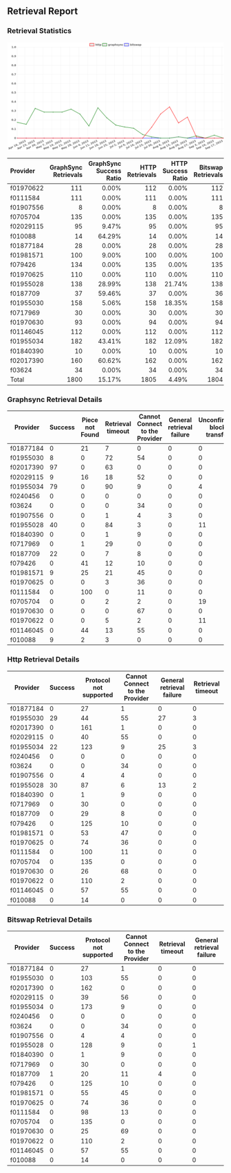## Retrieval Report
### Retrieval Statistics
<img src="https://raw.githubusercontent.com/data-preservation-programs/filplus-checker-assets/main/filecoin-project/filecoin-plus-large-datasets/issues/1537/1695391228104.png"/>

| Provider  | GraphSync Retrievals | GraphSync Success Ratio | HTTP Retrievals | HTTP Success Ratio | Bitswap Retrievals | Bitswap Success Ratio |
| :-------- | -------------------: | ----------------------: | --------------: | -----------------: | -----------------: | --------------------: |
| f01970622 |                  111 |                   0.00% |             112 |              0.00% |                112 |                 0.00% |
| f0111584  |                  111 |                   0.00% |             111 |              0.00% |                111 |                 0.00% |
| f01907556 |                    8 |                   0.00% |               8 |              0.00% |                  8 |                 0.00% |
| f0705704  |                  135 |                   0.00% |             135 |              0.00% |                135 |                 0.00% |
| f02029115 |                   95 |                   9.47% |              95 |              0.00% |                 95 |                 0.00% |
| f010088   |                   14 |                  64.29% |              14 |              0.00% |                 14 |                 0.00% |
| f01877184 |                   28 |                   0.00% |              28 |              0.00% |                 28 |                 0.00% |
| f01981571 |                  100 |                   9.00% |             100 |              0.00% |                100 |                 0.00% |
| f079426   |                  134 |                   0.00% |             135 |              0.00% |                135 |                 0.00% |
| f01970625 |                  110 |                   0.00% |             110 |              0.00% |                110 |                 0.00% |
| f01955028 |                  138 |                  28.99% |             138 |             21.74% |                138 |                 0.00% |
| f0187709  |                   37 |                  59.46% |              37 |              0.00% |                 36 |                 2.78% |
| f01955030 |                  158 |                   5.06% |             158 |             18.35% |                158 |                 0.00% |
| f0717969  |                   30 |                   0.00% |              30 |              0.00% |                 30 |                 0.00% |
| f01970630 |                   93 |                   0.00% |              94 |              0.00% |                 94 |                 0.00% |
| f01146045 |                  112 |                   0.00% |             112 |              0.00% |                112 |                 0.00% |
| f01955034 |                  182 |                  43.41% |             182 |             12.09% |                182 |                 0.00% |
| f01840390 |                   10 |                   0.00% |              10 |              0.00% |                 10 |                 0.00% |
| f02017390 |                  160 |                  60.62% |             162 |              0.00% |                162 |                 0.00% |
| f03624    |                   34 |                   0.00% |              34 |              0.00% |                 34 |                 0.00% |
| Total     |                 1800 |                  15.17% |            1805 |              4.49% |               1804 |                 0.06% |

### Graphsync Retrieval Details
| Provider  | Success | Piece not Found | Retrieval timeout | Cannot Connect to the Provider | General retrieval failure | Unconfirmed block transfer | Provider not online | Retrieval rejected | Retrieval not free |
| --------- | ------- | --------------- | ----------------- | ------------------------------ | ------------------------- | -------------------------- | ------------------- | ------------------ | ------------------ |
| f01877184 | 0       | 21              | 7                 | 0                              | 0                         | 0                          | 0                   | 0                  | 0                  |
| f01955030 | 8       | 0               | 72                | 54                             | 0                         | 0                          | 24                  | 0                  | 0                  |
| f02017390 | 97      | 0               | 63                | 0                              | 0                         | 0                          | 0                   | 0                  | 0                  |
| f02029115 | 9       | 16              | 18                | 52                             | 0                         | 0                          | 0                   | 0                  | 0                  |
| f01955034 | 79      | 0               | 90                | 9                              | 0                         | 4                          | 0                   | 0                  | 0                  |
| f0240456  | 0       | 0               | 0                 | 0                              | 0                         | 0                          | 0                   | 0                  | 0                  |
| f03624    | 0       | 0               | 0                 | 34                             | 0                         | 0                          | 0                   | 0                  | 0                  |
| f01907556 | 0       | 0               | 1                 | 4                              | 3                         | 0                          | 0                   | 0                  | 0                  |
| f01955028 | 40      | 0               | 84                | 3                              | 0                         | 11                         | 0                   | 0                  | 0                  |
| f01840390 | 0       | 0               | 1                 | 9                              | 0                         | 0                          | 0                   | 0                  | 0                  |
| f0717969  | 0       | 1               | 29                | 0                              | 0                         | 0                          | 0                   | 0                  | 0                  |
| f0187709  | 22      | 0               | 7                 | 8                              | 0                         | 0                          | 0                   | 0                  | 0                  |
| f079426   | 0       | 41              | 12                | 10                             | 0                         | 0                          | 0                   | 1                  | 70                 |
| f01981571 | 9       | 25              | 21                | 45                             | 0                         | 0                          | 0                   | 0                  | 0                  |
| f01970625 | 0       | 0               | 3                 | 36                             | 0                         | 0                          | 71                  | 0                  | 0                  |
| f0111584  | 0       | 100             | 0                 | 11                             | 0                         | 0                          | 0                   | 0                  | 0                  |
| f0705704  | 0       | 0               | 2                 | 2                              | 0                         | 19                         | 54                  | 0                  | 58                 |
| f01970630 | 0       | 0               | 0                 | 67                             | 0                         | 0                          | 26                  | 0                  | 0                  |
| f01970622 | 0       | 0               | 5                 | 2                              | 0                         | 11                         | 92                  | 1                  | 0                  |
| f01146045 | 0       | 44              | 13                | 55                             | 0                         | 0                          | 0                   | 0                  | 0                  |
| f010088   | 9       | 2               | 3                 | 0                              | 0                         | 0                          | 0                   | 0                  | 0                  |

### Http Retrieval Details
| Provider  | Success | Protocol not supported | Cannot Connect to the Provider | General retrieval failure | Retrieval timeout |
| --------- | ------- | ---------------------- | ------------------------------ | ------------------------- | ----------------- |
| f01877184 | 0       | 27                     | 1                              | 0                         | 0                 |
| f01955030 | 29      | 44                     | 55                             | 27                        | 3                 |
| f02017390 | 0       | 161                    | 1                              | 0                         | 0                 |
| f02029115 | 0       | 40                     | 55                             | 0                         | 0                 |
| f01955034 | 22      | 123                    | 9                              | 25                        | 3                 |
| f0240456  | 0       | 0                      | 0                              | 0                         | 0                 |
| f03624    | 0       | 0                      | 34                             | 0                         | 0                 |
| f01907556 | 0       | 4                      | 4                              | 0                         | 0                 |
| f01955028 | 30      | 87                     | 6                              | 13                        | 2                 |
| f01840390 | 0       | 1                      | 9                              | 0                         | 0                 |
| f0717969  | 0       | 30                     | 0                              | 0                         | 0                 |
| f0187709  | 0       | 29                     | 8                              | 0                         | 0                 |
| f079426   | 0       | 125                    | 10                             | 0                         | 0                 |
| f01981571 | 0       | 53                     | 47                             | 0                         | 0                 |
| f01970625 | 0       | 74                     | 36                             | 0                         | 0                 |
| f0111584  | 0       | 100                    | 11                             | 0                         | 0                 |
| f0705704  | 0       | 135                    | 0                              | 0                         | 0                 |
| f01970630 | 0       | 26                     | 68                             | 0                         | 0                 |
| f01970622 | 0       | 110                    | 2                              | 0                         | 0                 |
| f01146045 | 0       | 57                     | 55                             | 0                         | 0                 |
| f010088   | 0       | 14                     | 0                              | 0                         | 0                 |

### Bitswap Retrieval Details
| Provider  | Success | Protocol not supported | Cannot Connect to the Provider | Retrieval timeout | General retrieval failure |
| --------- | ------- | ---------------------- | ------------------------------ | ----------------- | ------------------------- |
| f01877184 | 0       | 27                     | 1                              | 0                 | 0                         |
| f01955030 | 0       | 103                    | 55                             | 0                 | 0                         |
| f02017390 | 0       | 162                    | 0                              | 0                 | 0                         |
| f02029115 | 0       | 39                     | 56                             | 0                 | 0                         |
| f01955034 | 0       | 173                    | 9                              | 0                 | 0                         |
| f0240456  | 0       | 0                      | 0                              | 0                 | 0                         |
| f03624    | 0       | 0                      | 34                             | 0                 | 0                         |
| f01907556 | 0       | 4                      | 4                              | 0                 | 0                         |
| f01955028 | 0       | 128                    | 9                              | 0                 | 1                         |
| f01840390 | 0       | 1                      | 9                              | 0                 | 0                         |
| f0717969  | 0       | 30                     | 0                              | 0                 | 0                         |
| f0187709  | 1       | 20                     | 11                             | 4                 | 0                         |
| f079426   | 0       | 125                    | 10                             | 0                 | 0                         |
| f01981571 | 0       | 55                     | 45                             | 0                 | 0                         |
| f01970625 | 0       | 74                     | 36                             | 0                 | 0                         |
| f0111584  | 0       | 98                     | 13                             | 0                 | 0                         |
| f0705704  | 0       | 135                    | 0                              | 0                 | 0                         |
| f01970630 | 0       | 25                     | 69                             | 0                 | 0                         |
| f01970622 | 0       | 110                    | 2                              | 0                 | 0                         |
| f01146045 | 0       | 57                     | 55                             | 0                 | 0                         |
| f010088   | 0       | 14                     | 0                              | 0                 | 0                         |
